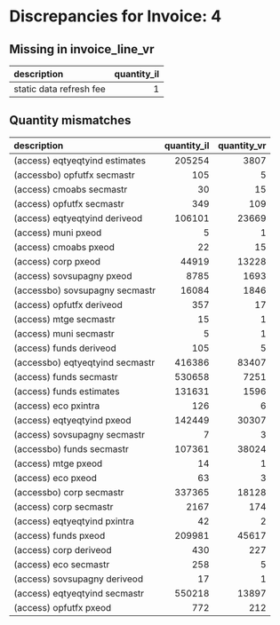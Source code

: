 # Discrepancies for Invoice: 4

## Missing in invoice_line_vr

| description             |   quantity_il |
|:------------------------|--------------:|
| static data refresh fee |             1 |

## Quantity mismatches

| description                     |   quantity_il |   quantity_vr |
|:--------------------------------|--------------:|--------------:|
| (access) eqtyeqtyind estimates  |        205254 |          3807 |
| (accessbo) opfutfx secmastr     |           105 |             5 |
| (access) cmoabs secmastr        |            30 |            15 |
| (access) opfutfx secmastr       |           349 |           109 |
| (access) eqtyeqtyind deriveod   |        106101 |         23669 |
| (access) muni pxeod             |             5 |             1 |
| (access) cmoabs pxeod           |            22 |            15 |
| (access) corp pxeod             |         44919 |         13228 |
| (access) sovsupagny pxeod       |          8785 |          1693 |
| (accessbo) sovsupagny secmastr  |         16084 |          1846 |
| (access) opfutfx deriveod       |           357 |            17 |
| (access) mtge secmastr          |            15 |             1 |
| (access) muni secmastr          |             5 |             1 |
| (access) funds deriveod         |           105 |             5 |
| (accessbo) eqtyeqtyind secmastr |        416386 |         83407 |
| (access) funds secmastr         |        530658 |          7251 |
| (access) funds estimates        |        131631 |          1596 |
| (access) eco pxintra            |           126 |             6 |
| (access) eqtyeqtyind pxeod      |        142449 |         30307 |
| (access) sovsupagny secmastr    |             7 |             3 |
| (accessbo) funds secmastr       |        107361 |         38024 |
| (access) mtge pxeod             |            14 |             1 |
| (access) eco pxeod              |            63 |             3 |
| (accessbo) corp secmastr        |        337365 |         18128 |
| (access) corp secmastr          |          2167 |           174 |
| (access) eqtyeqtyind pxintra    |            42 |             2 |
| (access) funds pxeod            |        209981 |         45617 |
| (access) corp deriveod          |           430 |           227 |
| (access) eco secmastr           |           258 |             5 |
| (access) sovsupagny deriveod    |            17 |             1 |
| (access) eqtyeqtyind secmastr   |        550218 |         13897 |
| (access) opfutfx pxeod          |           772 |           212 |
